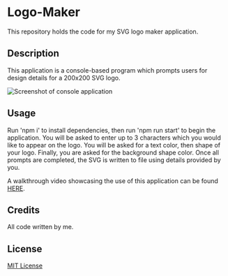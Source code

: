 # Logo-Maker
This repository holds the code for my SVG logo maker application. 

## Description
This application is a console-based program which prompts users for design details for a 200x200 SVG logo.

![Screenshot of console application](link)

## Usage

Run 'npm i' to install dependencies, then run 'npm run start' to begin the application. You will be asked to enter up to 3 characters which you would like to appear on the logo. You will be asked for a text color, then shape of your logo. Finally, you are asked for the background shape color. Once all prompts are completed, the SVG is written to file using details provided by you. 

A walkthrough video showcasing the use of this application can be found [HERE](link).

## Credits

All code written by me. 

## License

[MIT License](./LICENSE)
